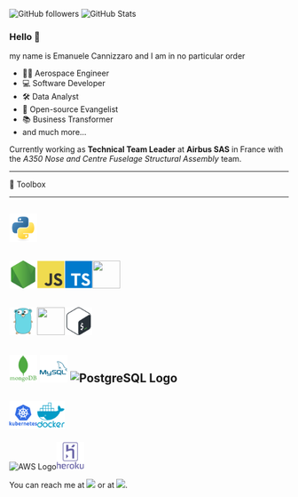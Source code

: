 ![GitHub followers](https://img.shields.io/github/followers/EmanueleCannizzaro?style=social&label=Follow) ![GitHub Stats](https://github-readme-stats.vercel.app/api?username=EmanueleCannizzaro&show_icons=true) 

### Hello 👋

my name is Emanuele Cannizzaro and I am in no particular order

- 👨‍💻 Aerospace Engineer
- 💻 Software Developer
- 🛠 Data Analyst
- 🌱 Open-source Evangelist
- 📚 Business Transformer
- and much more...


Currently working as **Technical Team Leader** at **Airbus SAS** in France with the *A350 Nose and Centre Fuselage Structural Assembly* team.

---

🧰 Toolbox

---
<img src="https://raw.githubusercontent.com/devicons/devicon/master/icons/python/python-original.svg" alt="Python Logo" width="50" height="50"/><br />
---

<img src="https://raw.githubusercontent.com/devicons/devicon/master/icons/nodejs/nodejs-original.svg" alt="Node.js Logo" width="50" height="50"/><img src="https://raw.githubusercontent.com/devicons/devicon/master/icons/javascript/javascript-original.svg" alt="JavaScript Logo" width="50" height="50"/><img src="https://raw.githubusercontent.com/devicons/devicon/master/icons/typescript/typescript-original.svg" alt="TypeScript Logo" width="50" height="50"/><img src="https://cdn.jsdelivr.net/gh/devicons/devicon/icons/react/react-original-wordmark.svg" width="50" height="50"/><br />
---

<img src="https://raw.githubusercontent.com/devicons/devicon/master/icons/go/go-original.svg" alt="GO Golang Logo" width="50" height="50"/><img src="https://cdn.jsdelivr.net/gh/devicons/devicon/icons/rust/rust-plain.svg" width="50" height="50" /><img src="https://github.com/devicons/devicon/raw/master/icons/bash/bash-original.svg" alt="Bash Logo" width="50" height="50"/><br />
---

<img src="https://raw.githubusercontent.com/devicons/devicon/master/icons/mongodb/mongodb-plain-wordmark.svg" alt="MongoDB Logo" 
width="50" height="50"/> <img src="https://raw.githubusercontent.com/devicons/devicon/master/icons/mysql/mysql-plain-wordmark.svg" alt="MySQL Logo" width="50" height="50"/> <img src="https://cdn.worldvectorlogo.com/logos/postgresql.svg" alt="PostgreSQL Logo" width="50" height="50"/><br />
---

<img src="https://raw.githubusercontent.com/devicons/devicon/master/icons/kubernetes/kubernetes-plain-wordmark.svg" alt="Kubernetes K8s Logo" width="50" height="50"/><img src="https://raw.githubusercontent.com/devicons/devicon/master/icons/docker/docker-plain-wordmark.svg" alt="Laravel Logo" width="50" height="50"/><br />
---

<img src="https://cdn.worldvectorlogo.com/logos/aws-2.svg" alt="AWS Logo" width="50" height="50"/><img src="https://github.com/devicons/devicon/raw/master/icons/heroku/heroku-original-wordmark.svg" alt="Heroku Logo" width="50" height="50"/>

You can reach me at 
[![](https://img.shields.io/badge/-Twitter-informational?style=for-the-badge&logo=twitter&logoColor=white&color=00aced)](https://twitter.com/emanuelecannizzaro) or at 
[![](https://img.shields.io/badge/-Linkedin-informational?style=for-the-badge&logo=linkedin&logoColor=white&color=2867B2)](https://linkedin.com/in/emanuelecannizzaro).


<!--
- 📸 Spare time photographer
- 🪐 Motobike passionate

- 🔭 I’m currently working on ...
- 🌱 I’m currently learning ...
- 👯 I’m looking to collaborate on ...
- 🤔 I’m looking for help with ...
- 💬 Ask me about ...
- 📫 How to reach me: ...
- 😄 Pronouns: ...
- ⚡ Fun fact: ...



**EmanueleCannizzaro/EmanueleCannizzaro** is a ✨ _special_ ✨ repository because its `README.md` (this file) appears on your GitHub profile.

Here are some ideas to get you started:
-->

